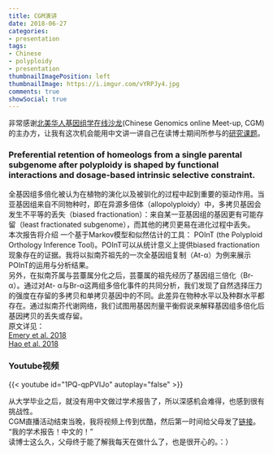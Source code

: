 ```yaml
---
title: CGM演讲
date: 2018-06-27
categories:
- presentation
tags:
- Chinese
- polyploidy
- presentation
thumbnailImagePosition: left
thumbnailImage: https://i.imgur.com/vYRPJy4.jpg
comments: true
showSocial: true
---
```

非常感谢[北美华人基因组学在线沙龙](http://cgmonline.co/)(Chinese Genomics online Meet-up, CGM)的主办方，让我有这次机会能用中文讲一讲自己在读博士期间所参与的[研究课题](http://cgmonline.co/2018/06/cgm-%E7%AC%AC32%E6%9C%9Fpreferential-retention-of-homeologs-from-a-single-parental-subgenome-after-polyploidy-is-shaped-by-functional-interactions-and-dosage-based-intrinsic-selective-constraint/)。<br>
<!--more-->

### Preferential retention of homeologs from a single parental subgenome after polyploidy is shaped by functional interactions and dosage-based intrinsic selective constraint. 

全基因组多倍化被认为在植物的演化以及被驯化的过程中起到重要的驱动作用。当亚基因组来自不同物种时，即在异源多倍体（allopolyploidy）中，多拷贝基因会发生不平等的丢失（biased fractionation）：来自某一亚基因组的基因更有可能存留（least fractionated subgenome），而其他的拷贝更易在进化过程中丢失。<br>
本次报告将介绍 一个基于Markov模型和似然估计的工具： POInT (the Polyploid Orthology Inference Tool)。POInT可以从统计意义上提供biased fractionation 现象存在的证据。我将以拟南芥祖先的一次全基因组复制（At-α）为例来展示POInT的运用与分析结果。<br>
另外，在拟南芥属与芸薹属分化之后，芸薹属的祖先经历了基因组三倍化（Br-α）。通过对At- α与Br-α这两组多倍化事件的共同分析，我们发现了自然选择压力的强度在存留的多拷贝和单拷贝基因中的不同。此差异在物种水平以及种群水平都存在。通过拟南芥代谢网络，我们试图用基因剂量平衡假说来解释基因组多倍化后基因拷贝的丢失或存留。<br>
原文详见：<br>
[Emery et al. 2018](http://journals.plos.org/plosgenetics/article?id=10.1371/journal.pgen.1007267)<br>
[Hao et al. 2018](https://academic.oup.com/gbe/article/10/3/999/4943970)<br>

### Youtube视频

{{< youtube id="1PQ-qpPVIJo" autoplay="false" >}}

从大学毕业之后，就没有用中文做过学术报告了，所以深感机会难得，也感到很有挑战性。<br>
CGM直播活动结束当晚，我将视频上传到优酷，然后第一时间给父母发了[链接](https://v.youku.com/v_show/id_XMzY5MTQxNjIwMA==.html?spm=a2hzp.8244740.0.0)。<br>“我的学术报告！中文的！”<br>
读博士这么久，父母终于能了解我每天在做什么了，也是很开心的。：）<br>

